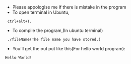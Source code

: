 
- Please appologise me if there is mistake in the program
- To open terminal in Ubuntu,
`````````
 ctrl+alt+T.
`````````
- To compile the program,(In ubuntu terminal)
`````````````````````````
 ./fileName(The file name you have stored.)
````````````````````````````````````````
- You'll get the out put like this(For hello world program):

```````````````
Hello World!
```````````````
